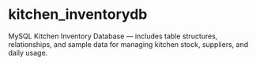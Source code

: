 # kitchen_inventorydb
MySQL Kitchen Inventory Database — includes table structures, relationships, and sample data for managing kitchen stock, suppliers, and daily usage.
